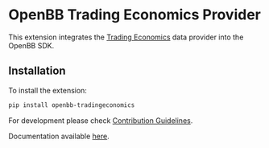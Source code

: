 # OpenBB Trading Economics Provider

This extension integrates the [Trading Economics](https://docs.tradingeconomics.com/) data provider into the OpenBB SDK.

## Installation

To install the extension:

```bash
pip install openbb-tradingeconomics
```

For development please check [Contribution Guidelines](https://github.com/OpenBB-finance/OpenBBTerminal/blob/feature/openbb-sdk-v4/openbb_platform/CONTRIBUTING.md).

Documentation available [here](https://docs.openbb.co/sdk).
